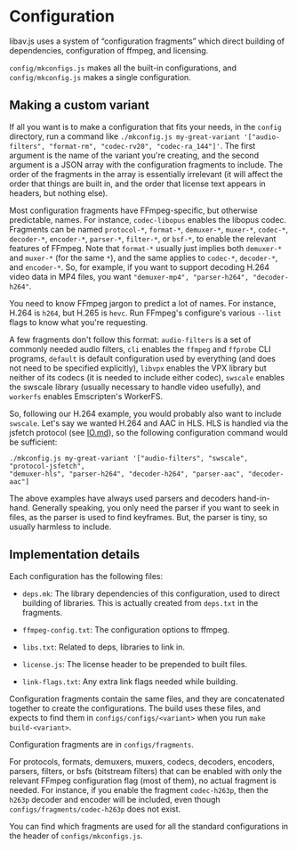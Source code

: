 # Configuration

libav.js uses a system of “configuration fragments” which direct building of
dependencies, configuration of ffmpeg, and licensing.

`config/mkconfigs.js` makes all the built-in configurations, and
`config/mkconfig.js` makes a single configuration.


## Making a custom variant

If all you want is to make a configuration that fits your needs, in the `config`
directory, run a command like `./mkconfig.js my-great-variant '["audio-filters",
"format-rm", "codec-rv20", "codec-ra_144"]'`. The first argument is the name of
the variant you're creating, and the second argument is a JSON array with the
configuration fragments to include. The order of the fragments in the array is
essentially irrelevant (it will affect the order that things are built in, and
the order that license text appears in headers, but nothing else).

Most configuration fragments have FFmpeg-specific, but otherwise predictable,
names. For instance, `codec-libopus` enables the libopus codec. Fragments can be
named `protocol-*`, `format-*`, `demuxer-*`, `muxer-*`, `codec-*`, `decoder-*`,
`encoder-*`, `parser-*`, `filter-*`, or `bsf-*`, to enable the relevant features
of FFmpeg. Note that `format-*` usually just implies both `demuxer-*` and
`muxer-*` (for the same `*`), and the same applies to `codec-*`, `decoder-*`,
and `encoder-*`. So, for example, if you want to support decoding H.264 video
data in MP4 files, you want `"demuxer-mp4", "parser-h264", "decoder-h264"`.

You need to know FFmpeg jargon to predict a lot of names. For instance, H.264 is
`h264`, but H.265 is `hevc`. Run FFmpeg's configure's various `--list` flags to
know what you're requesting.

A few fragments don't follow this format: `audio-filters` is a set of commonly
needed audio filters, `cli` enables the `ffmpeg` and `ffprobe` CLI programs,
`default` is default configuration used by everything (and does not need to be
specified explicitly), `libvpx` enables the VPX library but neither of its
codecs (it is needed to include either codec), `swscale` enables the swscale
library (usually necessary to handle video usefully), and `workerfs` enables
Emscripten's WorkerFS.

So, following our H.264 example, you would probably also want to include
`swscale`. Let's say we wanted H.264 and AAC in HLS. HLS is handled via the
jsfetch protocol (see [IO.md](IO.md)), so the following configuration command
would be sufficient:
```
./mkconfig.js my-great-variant '["audio-filters", "swscale", "protocol-jsfetch",
"demuxer-hls", "parser-h264", "decoder-h264", "parser-aac", "decoder-aac"]
```

The above examples have always used parsers and decoders hand-in-hand. Generally
speaking, you only need the parser if you want to seek in files, as the parser
is used to find keyframes. But, the parser is tiny, so usually harmless to
include.


## Implementation details

Each configuration has the following files:

 * `deps.mk`: The library dependencies of this configuration, used to direct
   building of libraries. This is actually created from `deps.txt` in the
   fragments.

 * `ffmpeg-config.txt`: The configuration options to ffmpeg.

 * `libs.txt`: Related to deps, libraries to link in.

 * `license.js`: The license header to be prepended to built files.

 * `link-flags.txt`: Any extra link flags needed while building.

Configuration fragments contain the same files, and they are concatenated
together to create the configurations. The build uses these files, and expects
to find them in `configs/configs/<variant>` when you run `make build-<variant>`.

Configuration fragments are in `configs/fragments`.

For protocols, formats, demuxers, muxers, codecs, decoders, encoders, parsers,
filters, or bsfs (bitstream filters) that can be enabled with only the relevant
FFmpeg configuration flag (most of them), no actual fragment is needed. For
instance, if you enable the fragment `codec-h263p`, then the `h263p` decoder and
encoder will be included, even though `configs/fragments/codec-h263p` does not
exist.

You can find which fragments are used for all the standard configurations in the
header of `configs/mkconfigs.js`.
